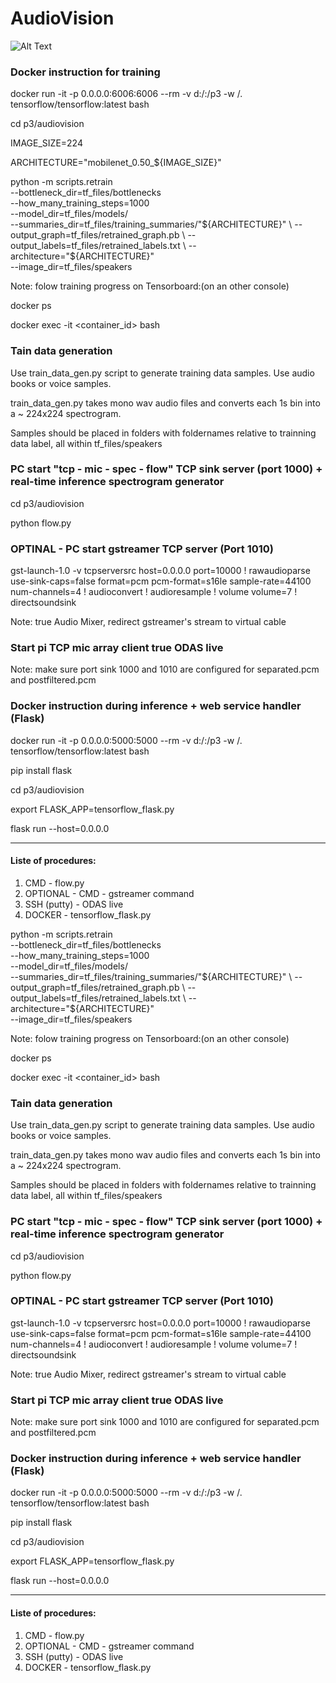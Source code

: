 # AudioVision

![Alt Text](audiovision.gif)

### Docker instruction for training

docker run -it -p 0.0.0.0:6006:6006 --rm -v d:/:/p3 -w /. tensorflow/tensorflow:latest bash

cd p3/audiovision

IMAGE_SIZE=224

ARCHITECTURE="mobilenet_0.50_${IMAGE_SIZE}"

python -m scripts.retrain \
  --bottleneck_dir=tf_files/bottlenecks \
  --how_many_training_steps=1000 \
  --model_dir=tf_files/models/ \
  --summaries_dir=tf_files/training_summaries/"${ARCHITECTURE}" \
  --output_graph=tf_files/retrained_graph.pb \
  --output_labels=tf_files/retrained_labels.txt \
  --architecture="${ARCHITECTURE}" \
  --image_dir=tf_files/speakers
  
Note: folow training progress on Tensorboard:(on an other console)

docker ps

docker exec -it <container_id> bash

### Tain data generation

Use train_data_gen.py script to generate training data samples. Use audio books or voice samples.

train_data_gen.py takes mono wav audio files and converts each 1s bin into a  ~ 224x224 spectrogram.

Samples should be placed in folders with foldernames relative to trainning data label, all within tf_files/speakers 


### PC start "tcp - mic - spec - flow" TCP sink server (port 1000) + real-time inference spectrogram generator

cd p3/audiovision

python flow.py


### OPTINAL - PC start gstreamer TCP server (Port 1010)

gst-launch-1.0 -v tcpserversrc host=0.0.0.0 port=10000 ! rawaudioparse use-sink-caps=false format=pcm pcm-format=s16le sample-rate=44100 num-channels=4 ! audioconvert ! audioresample ! volume volume=7 ! directsoundsink

Note: true Audio Mixer, redirect gstreamer's stream to virtual cable


### Start pi TCP mic array client true ODAS live
Note: make sure port sink 1000 and 1010 are configured for separated.pcm and postfiltered.pcm 


### Docker instruction during inference + web service handler (Flask)

docker run -it -p 0.0.0.0:5000:5000 --rm -v d:/:/p3 -w /. tensorflow/tensorflow:latest bash

pip install flask

cd p3/audiovision

export FLASK_APP=tensorflow_flask.py

flask run --host=0.0.0.0


----------------------------------------
#### Liste of procedures:
1. CMD - flow.py
2. OPTIONAL - CMD - gstreamer command
3. SSH (putty) - ODAS live
4. DOCKER - tensorflow_flask.py
  







python -m scripts.retrain \
  --bottleneck_dir=tf_files/bottlenecks \
  --how_many_training_steps=1000 \
  --model_dir=tf_files/models/ \
  --summaries_dir=tf_files/training_summaries/"${ARCHITECTURE}" \
  --output_graph=tf_files/retrained_graph.pb \
  --output_labels=tf_files/retrained_labels.txt \
  --architecture="${ARCHITECTURE}" \
  --image_dir=tf_files/speakers
  
Note: folow training progress on Tensorboard:(on an other console)

docker ps

docker exec -it <container_id> bash

### Tain data generation

Use train_data_gen.py script to generate training data samples. Use audio books or voice samples.

train_data_gen.py takes mono wav audio files and converts each 1s bin into a  ~ 224x224 spectrogram.

Samples should be placed in folders with foldernames relative to trainning data label, all within tf_files/speakers 


### PC start "tcp - mic - spec - flow" TCP sink server (port 1000) + real-time inference spectrogram generator

cd p3/audiovision

python flow.py


### OPTINAL - PC start gstreamer TCP server (Port 1010)

gst-launch-1.0 -v tcpserversrc host=0.0.0.0 port=10000 ! rawaudioparse use-sink-caps=false format=pcm pcm-format=s16le sample-rate=44100 num-channels=4 ! audioconvert ! audioresample ! volume volume=7 ! directsoundsink

Note: true Audio Mixer, redirect gstreamer's stream to virtual cable


### Start pi TCP mic array client true ODAS live
Note: make sure port sink 1000 and 1010 are configured for separated.pcm and postfiltered.pcm 


### Docker instruction during inference + web service handler (Flask)

docker run -it -p 0.0.0.0:5000:5000 --rm -v d:/:/p3 -w /. tensorflow/tensorflow:latest bash

pip install flask

cd p3/audiovision

export FLASK_APP=tensorflow_flask.py

flask run --host=0.0.0.0


----------------------------------------
#### Liste of procedures:
1. CMD - flow.py
2. OPTIONAL - CMD - gstreamer command
3. SSH (putty) - ODAS live
4. DOCKER - tensorflow_flask.py
  






